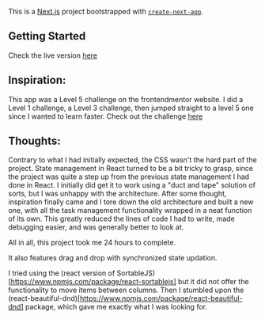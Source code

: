 This is a [Next.js](https://nextjs.org/) project bootstrapped with [`create-next-app`](https://github.com/vercel/next.js/tree/canary/packages/create-next-app).

## Getting Started

Check the live version [here](https://taskmanagment.netlify.app/)

## Inspiration:

This app was a Level 5 challenge on the frontendmentor website. I did a Level 1 challenge, a Level 3 challenge, then jumped straight to a level 5 one since I wanted to learn faster. Check out the challenge [here](https://www.frontendmentor.io/challenges/kanban-task-management-web-app-wgQLt-HlbB)


## Thoughts:

Contrary to what I had initially expected, the CSS wasn't the hard part of the project. State management in React turned to be a bit tricky to grasp, since the project was quite a step up from the previous state management I had done in React.
I initially did get it to work using a "duct and tape" solution of sorts, but I was unhappy with the architecture. After some thought, inspiration finally came and I tore down the old architecture and built a new one, with all the task management functionality wrapped in a neat function of its own. This greatly reduced the lines of code I had to write, made debugging easier, and was generally better to look at. 

All in all, this project took me 24 hours to complete.

It also features drag and drop with synchronized state updation. 

I tried using the (react version of SortableJS)[https://www.npmjs.com/package/react-sortablejs] but it did not offer the functionality to move items between columns. Then I stumbled upon the (react-beautiful-dnd)[https://www.npmjs.com/package/react-beautiful-dnd] package, which gave me exactly what I was looking for.
